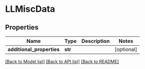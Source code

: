 # LLMiscData

## Properties
Name | Type | Description | Notes
------------ | ------------- | ------------- | -------------
**additional_properties** | **str** |  | [optional] 

[[Back to Model list]](../README.md#documentation-for-models) [[Back to API list]](../README.md#documentation-for-api-endpoints) [[Back to README]](../README.md)


